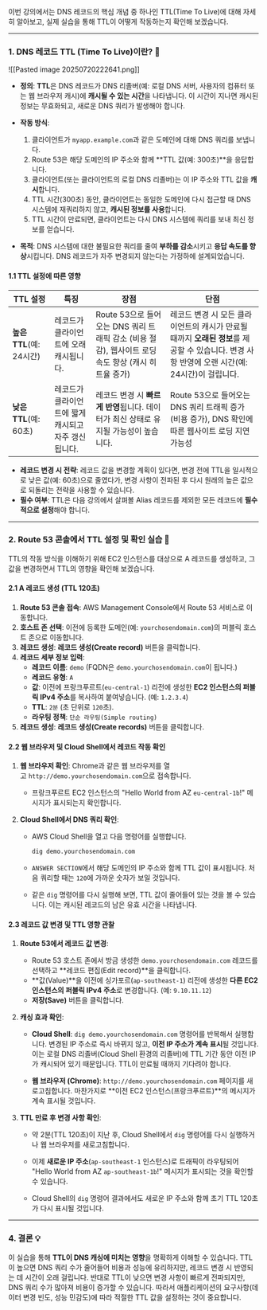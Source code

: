 
이번 강의에서는 DNS 레코드의 핵심 개념 중 하나인 TTL(Time To Live)에 대해 자세히 알아보고, 실제 실습을 통해 TTL이 어떻게 작동하는지 확인해 보겠습니다.

---

### 1. DNS 레코드 TTL (Time To Live)이란? 🤔

![[Pasted image 20250720222641.png]]

- **정의**: **TTL**은 DNS 레코드가 DNS 리졸버(예: 로컬 DNS 서버, 사용자의 컴퓨터 또는 웹 브라우저 캐시)에 **캐시될 수 있는 시간**을 나타냅니다. 이 시간이 지나면 캐시된 정보는 무효화되고, 새로운 DNS 쿼리가 발생해야 합니다.
    
- **작동 방식**:
    1. 클라이언트가 `myapp.example.com`과 같은 도메인에 대해 DNS 쿼리를 보냅니다.
    2. Route 53은 해당 도메인의 IP 주소와 함께 **TTL 값(예: 300초)**을 응답합니다.
    3. 클라이언트(또는 클라이언트의 로컬 DNS 리졸버)는 이 IP 주소와 TTL 값을 **캐시**합니다.
    4. TTL 시간(300초) 동안, 클라이언트는 동일한 도메인에 다시 접근할 때 DNS 시스템에 재쿼리하지 않고, **캐시된 정보를 사용**합니다.
    5. TTL 시간이 만료되면, 클라이언트는 다시 DNS 시스템에 쿼리를 보내 최신 정보를 얻습니다.

- **목적**: DNS 시스템에 대한 불필요한 쿼리를 줄여 **부하를 감소**시키고 **응답 속도를 향상**시킵니다. DNS 레코드가 자주 변경되지 않는다는 가정하에 설계되었습니다.
    

#### 1.1 TTL 설정에 따른 영향

|TTL 설정|특징|장점|단점|
|---|---|---|---|
|**높은 TTL**(예: 24시간)|레코드가 클라이언트에 오래 캐시됩니다.|Route 53으로 들어오는 DNS 쿼리 트래픽 감소 (비용 절감), 웹사이트 로딩 속도 향상 (캐시 히트율 증가)|레코드 변경 시 모든 클라이언트의 캐시가 만료될 때까지 **오래된 정보**를 제공할 수 있습니다. 변경 사항 반영에 오랜 시간(예: 24시간)이 걸립니다.|
|**낮은 TTL**(예: 60초)|레코드가 클라이언트에 짧게 캐시되고 자주 갱신됩니다.|레코드 변경 시 **빠르게 반영**됩니다. 데이터가 최신 상태로 유지될 가능성이 높습니다.|Route 53으로 들어오는 DNS 쿼리 트래픽 증가 (비용 증가), DNS 확인에 따른 웹사이트 로딩 지연 가능성|

- **레코드 변경 시 전략**: 레코드 값을 변경할 계획이 있다면, 변경 전에 TTL을 일시적으로 낮은 값(예: 60초)으로 줄였다가, 변경 사항이 전파된 후 다시 원래의 높은 값으로 되돌리는 전략을 사용할 수 있습니다.
- **필수 여부**: TTL은 다음 강의에서 살펴볼 Alias 레코드를 제외한 모든 레코드에 **필수적으로 설정**해야 합니다.

---

### 2. Route 53 콘솔에서 TTL 설정 및 확인 실습 🧪

TTL의 작동 방식을 이해하기 위해 EC2 인스턴스를 대상으로 A 레코드를 생성하고, 그 값을 변경하면서 TTL의 영향을 확인해 보겠습니다.

#### 2.1 A 레코드 생성 (TTL 120초)

1. **Route 53 콘솔 접속**: AWS Management Console에서 Route 53 서비스로 이동합니다.
2. **호스트 존 선택**: 이전에 등록한 도메인(예: `yourchosendomain.com`)의 퍼블릭 호스트 존으로 이동합니다.
3. **레코드 생성**: **레코드 생성(Create record)** 버튼을 클릭합니다.
4. **레코드 세부 정보 입력**:
    - **레코드 이름**: `demo` (FQDN은 `demo.yourchosendomain.com`이 됩니다.)
    - **레코드 유형**: `A`
    - **값**: 이전에 프랑크푸르트(`eu-central-1`) 리전에 생성한 **EC2 인스턴스의 퍼블릭 IPv4 주소**를 복사하여 붙여넣습니다. (예: `1.2.3.4`)
    - **TTL**: `2분` (초 단위로 `120`초).
    - **라우팅 정책**: `단순 라우팅(Simple routing)`
5. **레코드 생성**: **레코드 생성(Create records)** 버튼을 클릭합니다.

#### 2.2 웹 브라우저 및 Cloud Shell에서 레코드 작동 확인

1. **웹 브라우저 확인**: Chrome과 같은 웹 브라우저를 열고 `http://demo.yourchosendomain.com`으로 접속합니다.
    - 프랑크푸르트 EC2 인스턴스의 "Hello World from AZ `eu-central-1b`!" 메시지가 표시되는지 확인합니다.

2. **Cloud Shell에서 DNS 쿼리 확인**:
    
    - AWS Cloud Shell을 열고 다음 명령어를 실행합니다.

        ```Bash
        dig demo.yourchosendomain.com
        ```

    - `ANSWER SECTION`에서 해당 도메인의 IP 주소와 함께 TTL 값이 표시됩니다. 처음 쿼리할 때는 `120`에 가까운 숫자가 보일 것입니다.
        
    - 같은 `dig` 명령어를 다시 실행해 보면, TTL 값이 줄어들어 있는 것을 볼 수 있습니다. 이는 캐시된 레코드의 남은 유효 시간을 나타냅니다.
        

#### 2.3 레코드 값 변경 및 TTL 영향 관찰

1. **Route 53에서 레코드 값 변경**:
    
    - Route 53 호스트 존에서 방금 생성한 `demo.yourchosendomain.com` 레코드를 선택하고 **레코드 편집(Edit record)**을 클릭합니다.
    - **값(Value)**을 이전에 싱가포르(`ap-southeast-1`) 리전에 생성한 **다른 EC2 인스턴스의 퍼블릭 IPv4 주소**로 변경합니다. (예: `9.10.11.12`)
    - **저장(Save)** 버튼을 클릭합니다.
        
2. **캐싱 효과 확인**:
    
    - **Cloud Shell**: `dig demo.yourchosendomain.com` 명령어를 반복해서 실행합니다. 변경된 IP 주소로 즉시 바뀌지 않고, **이전 IP 주소가 계속 표시**될 것입니다. 이는 로컬 DNS 리졸버(Cloud Shell 환경의 리졸버)에 TTL 기간 동안 이전 IP가 캐시되어 있기 때문입니다. TTL이 만료될 때까지 기다려야 합니다.
        
    - **웹 브라우저 (Chrome)**: `http://demo.yourchosendomain.com` 페이지를 새로고침합니다. 마찬가지로 **이전 EC2 인스턴스(프랑크푸르트)**의 메시지가 계속 표시될 것입니다.
        
3. **TTL 만료 후 변경 사항 확인**:
    
    - 약 2분(TTL 120초)이 지난 후, Cloud Shell에서 `dig` 명령어를 다시 실행하거나 웹 브라우저를 새로고침합니다.
        
    - 이제 **새로운 IP 주소**(`ap-southeast-1` 인스턴스)로 트래픽이 라우팅되어 "Hello World from AZ `ap-southeast-1b`!" 메시지가 표시되는 것을 확인할 수 있습니다.
        
    - Cloud Shell의 `dig` 명령어 결과에서도 새로운 IP 주소와 함께 초기 TTL 120초가 다시 표시될 것입니다.
        

---

### 4. 결론 💡

이 실습을 통해 **TTL이 DNS 캐싱에 미치는 영향**을 명확하게 이해할 수 있습니다. TTL이 높으면 DNS 쿼리 수가 줄어들어 비용과 성능에 유리하지만, 레코드 변경 시 반영되는 데 시간이 오래 걸립니다. 반대로 TTL이 낮으면 변경 사항이 빠르게 전파되지만, DNS 쿼리 수가 많아져 비용이 증가할 수 있습니다. 따라서 애플리케이션의 요구사항(데이터 변경 빈도, 성능 민감도)에 따라 적절한 TTL 값을 설정하는 것이 중요합니다.
